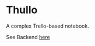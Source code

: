 # Thullo
A complex Trello-based notebook.

See Backend <a href="https://github.com/yazaldefilimonepinto/thullo-api.git">here</a>
